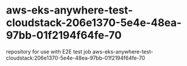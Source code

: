 # aws-eks-anywhere-test-cloudstack-206e1370-5e4e-48ea-97bb-01f2194f64fe-70
repository for use with E2E test job aws-eks-anywhere-test-cloudstack:206e1370-5e4e-48ea-97bb-01f2194f64fe-70
